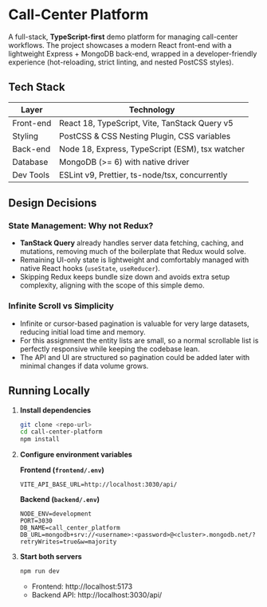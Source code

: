 # Call-Center Platform

A full-stack, **TypeScript-first** demo platform for managing call-center workflows. The project showcases a modern React front-end with a lightweight Express + MongoDB back-end, wrapped in a developer-friendly experience (hot-reloading, strict linting, and nested PostCSS styles).

## Tech Stack

| Layer     | Technology                                      |
| --------- | ----------------------------------------------- |
| Front-end | React 18, TypeScript, Vite, TanStack Query v5   |
| Styling   | PostCSS & CSS Nesting Plugin, CSS variables     |
| Back-end  | Node 18, Express, TypeScript (ESM), tsx watcher |
| Database  | MongoDB (>= 6) with native driver               |
| Dev Tools | ESLint v9, Prettier, ts-node/tsx, concurrently  |

## Design Decisions

### State Management: Why not Redux?

- **TanStack Query** already handles server data fetching, caching, and mutations, removing much of the boilerplate that Redux would solve.
- Remaining UI-only state is lightweight and comfortably managed with native React hooks (`useState`, `useReducer`).
- Skipping Redux keeps bundle size down and avoids extra setup complexity, aligning with the scope of this simple demo.

### Infinite Scroll vs Simplicity

- Infinite or cursor-based pagination is valuable for very large datasets, reducing initial load time and memory.
- For this assignment the entity lists are small, so a normal scrollable list is perfectly responsive while keeping the codebase lean.
- The API and UI are structured so pagination could be added later with minimal changes if data volume grows.

## Running Locally

1. **Install dependencies**
   ```bash
   git clone <repo-url>
   cd call-center-platform
   npm install
   ```
2. **Configure environment variables**

   **Frontend (`frontend/.env`)**

   ```env
   VITE_API_BASE_URL=http://localhost:3030/api/
   ```

   **Backend (`backend/.env`)**

   ```env
   NODE_ENV=development
   PORT=3030
   DB_NAME=call_center_platform
   DB_URL=mongodb+srv://<username>:<password>@<cluster>.mongodb.net/?retryWrites=true&w=majority
   ```

3. **Start both servers**

   ```bash
   npm run dev
   ```

   - Frontend: http://localhost:5173
   - Backend API: http://localhost:3030/api/
